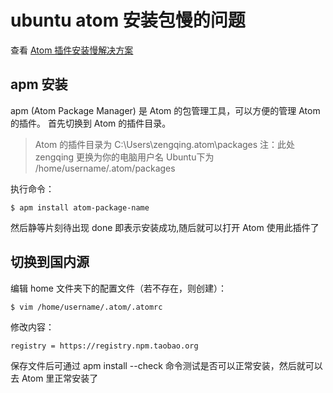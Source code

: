 # ubuntu atom 安装包慢的问题

查看 [Atom 插件安装慢解决方案](https://blog.csdn.net/qq_33673284/article/details/80364799)

## apm 安装

apm (Atom Package Manager) 是 Atom 的包管理工具，可以方便的管理 Atom 的插件。
首先切换到 Atom 的插件目录。

> Atom 的插件目录为 C:\Users\zengqing\.atom\packages 注：此处 zengqing 更换为你的电脑用户名
> Ubuntu下为 /home/username/.atom/packages

执行命令：

```
$ apm install atom-package-name
```

然后静等片刻待出现 done 即表示安装成功,随后就可以打开 Atom 使用此插件了


## 切换到国内源

编辑 home 文件夹下的配置文件（若不存在，则创建）：

```
$ vim /home/username/.atom/.atomrc
```

修改内容：

```
registry = https://registry.npm.taobao.org
```

保存文件后可通过 apm install --check 命令测试是否可以正常安装，然后就可以去 Atom 里正常安装了
